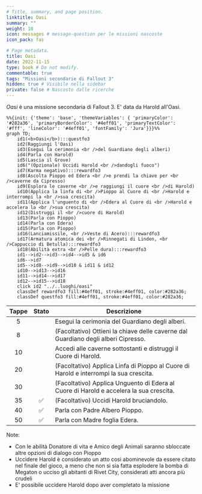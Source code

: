 ```yaml
---
# Title, summary, and page position.
linktitle: Oasi
summary: ""
weight: 10
icon: messages # message-question per le missioni nascoste
icon_pack: fas

# Page metadata.
title: Oasi
date: 2022-11-15
type: book # Do not modify.
commentable: true
tags: "Missioni secondarie di Fallout 3"
hidden: true # Visibile nella sidebar
private: false # Nascosto dalle ricerche
---
```


*Oasi* è una missione secondaria di Fallout 3. E' data da Harold all'Oasi.


```mermaid
%%{init: {'theme': 'base', 'themeVariables': { 'primaryColor': '#282a36', 'primaryBorderColor': '#4eff01', 'primaryTextColor': '#fff', 'lineColor': '#4eff01', 'fontFamily': 'Jura'}}}%%
graph TD;
    id1(<b>Oasi</b>):::questfo3
    id2(Raggiungi l'Oasi)
    id3(Esegui la cerimonia <br />del Guardiano degli alberi)
    id4(Parla con Harold)
    id5(Lascia il Grove)
    id6("(Opzionale) Uccidi Harold <br />dandogli fuoco")
    id7(Karma negativo):::rewardfo3 
    id8(Ascolta Pioppo ed Edera <br />e prendi la chiave per <br />caverne da Cipresso)
    id9(Esplora le caverne <br />e raggiungi il cuore <br />di Harold)
    id10(Applica la linfa di <br />Pioppo al Cuore di <br />Harold e interrompi la <br />sua crescita)
    id11(Applica l'unguento di <br />Edera al Cuore di <br />Harold e accelera la <br />sua crescita)
    id12(Distruggi il <br />cuore di Harold)
    id13(Parla con Pioppo)
    id14(Parla con Edera) 
    id15(Parla con Pioppo)
    id16(Lanciamissile, <br />Veste di Acero):::rewardfo3
    id17(Armatura atomica dei <br />Rinnegati di Linden, <br />Cappuccio di Betulla):::rewardfo3
    id18(Abilità extra <br />Pelle dura):::rewardfo3
    id1-->id2-->id3-->id4-->id5 & id6
    id6-->id7
    id5-->id8-->id9-->id10 & id11 & id12
    id10-->id13-->id16
    id11-->id14-->id17
    id12-->id15-->id18
    click id2 "../..luoghi/oasi"
    classDef rewardfo3 fill:#4eff01, stroke:#4eff01, color:#282a36;
    classDef questfo3 fill:#4eff01, stroke:#4eff01, color:#282a36;
```

| Tappe |       Stato        | Descrizione                                                                            |
| :---: | :----------------: | -------------------------------------------------------------------------------------- |
|   5   |                    | Esegui la cerimonia del Guardiano degli alberi.                                        |
|   8   |                    | (Facoltativo) Ottieni la chiave delle caverne dal Guardiano degli alberi Cipresso.     |
|  10   |                    | Accedi alle caverne sottostanti e distruggi il Cuore di Harold.                        |
|  20   |                    | (Facoltativo) Applica Linfa di Pioppo al Cuore di Harold e interrompi la sua crescita. |
|  30   |                    | (Facoltativo) Applica Unguento di Edera al Cuore di Harold e accelera la sua crescita. |
|  35   | :white_check_mark: | (Facoltativo) Uccidi Harold bruciandolo.                                               |
|  40   | :white_check_mark: | Parla con Padre Albero Pioppo.                                                         |
|  50   | :white_check_mark: | Parla con Madre foglia Edera.                                                          |

Note:
- Con le abilità Donatore di vita e Amico degli Animali saranno sbloccate altre opzioni di dialogo con Pioppo
- Uccidere Harold è considerato un atto così abominevole da essere citato nel finale del gioco, a meno che non si sia fatta esplodere la bomba di Megaton o ucciso gli abitanti di Rivet City, considerati atti ancora più crudeli
- E' possibile uccidere Harold dopo aver completato la missione